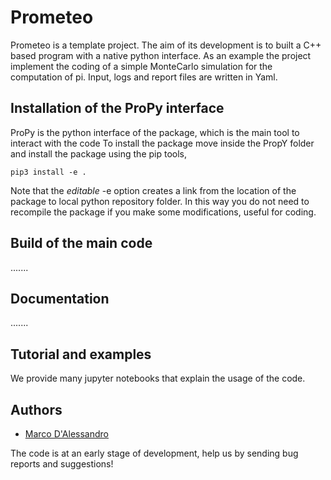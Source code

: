 # Prometeo
Prometeo is a template project. The aim of its development is to built a C++ based program with a native python interface. 
As an example the project implement the coding of a simple MonteCarlo simulation for the computation of pi.
Input, logs and report files are written in Yaml.

## Installation of the ProPy interface 
ProPy is the python interface of the package, which is the main tool to interact with the code
To install the package move inside the PropY folder and install the package using the pip tools,

    pip3 install -e .

Note that the _editable_ -e option creates a link from the location of the package to local python repository folder.
In this way you do not need to recompile the package if you make some modifications, useful for coding.

## Build of the main code
.......

## Documentation
.......

## Tutorial and examples
We provide many jupyter notebooks that explain the usage of the code.

## Authors
- [Marco D'Alessandro](https://github.com/marcodalessandro76/)

The code is at an early stage of development, help us by sending bug reports and suggestions!


